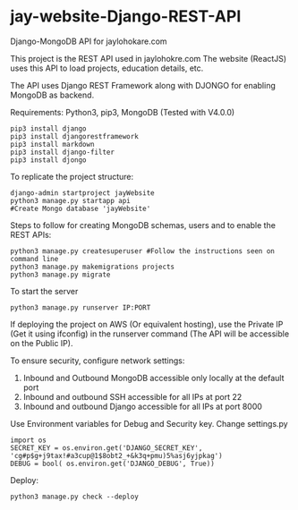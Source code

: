 # jay-website-Django-REST-API
Django-MongoDB API for jaylohokare.com

This project is the REST API used in jaylohokre.com
The website (ReactJS) uses this API to load projects, education details, etc.

The API uses Django REST Framework along with DJONGO for enabling MongoDB as backend.

Requirements:
Python3,
pip3,
MongoDB (Tested with V4.0.0)

```
pip3 install django
pip3 install djangorestframework
pip3 install markdown       
pip3 install django-filter  
pip3 install djongo
```

To replicate the project structure:

```
django-admin startproject jayWebsite
python3 manage.py startapp api
#Create Mongo database 'jayWebsite'
```

Steps to follow for creating MongoDB schemas, users and to enable the REST APIs:

```
python3 manage.py createsuperuser #Follow the instructions seen on command line
python3 manage.py makemigrations projects
python3 manage.py migrate
```

To start the server

```
python3 manage.py runserver IP:PORT
```

If deploying the project on AWS (Or equivalent hosting), use the Private IP (Get it using ifconfig) in the runserver command (The API will be accessible on the Public IP). 

To ensure security, configure network settings:
1. Inbound and Outbound MongoDB accessible only locally at the default port
2. Inbound and outbound SSH accessible for all IPs at port 22
3. Inbound and outbound Django accessible for all IPs at port 8000


Use Environment variables for Debug and Security key. Change settings.py
```
import os
SECRET_KEY = os.environ.get('DJANGO_SECRET_KEY', 'cg#p$g+j9tax!#a3cup@1$8obt2_+&k3q+pmu)5%asj6yjpkag')
DEBUG = bool( os.environ.get('DJANGO_DEBUG', True))
```

Deploy:
```
python3 manage.py check --deploy
```
